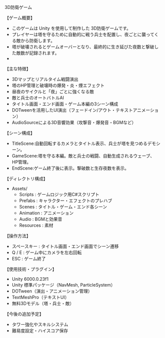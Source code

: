 3D防衛ゲーム

【ゲーム概要】
- このゲームは Unity を使用して制作した 3D防衛ゲームです。
- プレイヤーは塔を守るために自動的に戦う兵士を配置し、夜ごとに襲ってくる敵から防衛します。
- 塔が破壊されるとゲームオーバーとなり、最終的に生き延びた夜数と撃破した敵数が記録されます。
- 
【主な特徴】
- 3Dマップとリアルタイム戦闘演出
- 塔のHP管理と破壊時の爆発・炎・煙エフェクト
- 昼夜のサイクルと「夜」ごとに強くなる敵
- 敵と兵士のオートバトルAI
- タイトル画面・エンド画面・ゲーム本編の3シーン構成
- DOTweenを活用したUI演出（フェードイン/アウト・テキストアニメーション）
- AudioSourceによる3D音響効果（攻撃音・爆発音・BGMなど）

【シーン構成】
- TitleScene:自動回転するカメラとタイトル表示、兵士が塔を見つめるデモシーン。
- GameScene:塔を守る本編。敵と兵士の戦闘、自動生成されるウェーブ、HP管理。
- EndScene:ゲーム終了後に表示。撃破数と生存夜数を表示。

【ディレクトリ構成】
- Assets/
  - Scripts          : ゲームロジック用C#スクリプト
  - Prefabs          : キャラクター・エフェクトのプレハブ
  - Scenes           : タイトル・ゲーム・エンド各シーン
  - Animation        : アニメーション
  - Audio            : BGMと効果音
  - Resources        : 素材

【操作方法】
- スペースキー        : タイトル画面・エンド画面でシーン遷移
- Q / E              : ゲーム中にカメラを左右回転  
- ESC                : ゲーム終了 

【使用技術・プラグイン】
- Unity 6000.0.23f1
- Unity 標準パッケージ（NavMesh, ParticleSystem）
- DOTween（演出・アニメーション管理）
- TextMeshPro（テキストUI）
- 無料3Dモデル（塔・兵士・敵）

【今後の追加予定】
- タワー強化やスキルシステム
- 難易度設定・ハイスコア保存

